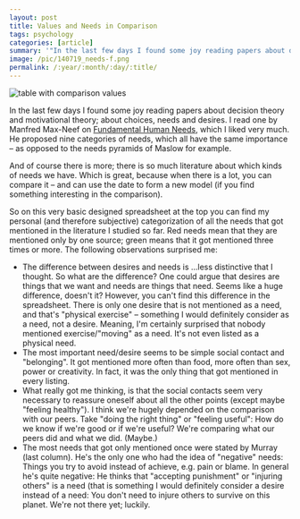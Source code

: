 ```yaml
---
layout: post
title: Values and Needs in Comparison
tags: psychology
categories: [article]
summary: '"In the last few days I found some joy reading papers about decision theory and motivational theory; about choices, needs and desires."'
image: /pic/140719_needs-f.png
permalink: /:year/:month/:day/:title/
---
```


![table with comparison values](/pic/140719_needs.jpg)

In the last few days I found some joy reading papers about decision theory and motivational theory; about choices, needs and desires. I read one by Manfred Max-Neef on [Fundamental Human Needs](http://en.wikipedia.org/wiki/Fundamental_human_needs), which I liked very much. He proposed nine categories of needs, which all have the same importance &ndash; as opposed to the needs pyramids of Maslow for example.&nbsp;</p>
<p>And of course there is more; there is so much literature about which kinds of needs we have. Which is great, because when there is a lot, you can compare it &ndash; and can use the date to form a new model (if you find something interesting in the comparison).</p>
<p>So on this very basic designed spreadsheet at the top you can find my personal (and therefore subjective) categorization of all the needs that got mentioned in the literature I studied so far. Red needs mean that they are mentioned only by one source; green means that it got mentioned three times or more. The following observations surprised me:</p>
<ul>
<li>The difference between desires and needs is ...less distinctive that I thought. So what are the difference? One could argue that desires are things that we want and needs are things that need. Seems like a huge difference, doesn't it? However, you can't find this difference in the spreadsheet. There is only one desire that is not mentioned as a need, and that's "physical exercise" &ndash; something I would definitely consider as a need, not a desire. Meaning, I'm certainly surprised that nobody mentioned exercise/"moving" as a need. It's not even listed as a physical need.</li>
<li>The most important need/desire seems to be simple social contact and "belonging". It got mentioned more often than food, more often than sex, power or creativity. In fact, it was the only thing that got mentioned in every listing.</li>
<li>What really got me thinking, is that the social contacts seem very necessary to reassure oneself about all the other points (except maybe "feeling healthy"). I think we're hugely depended on the comparison with our peers. Take "doing the right thing" or "feeling useful": How do we know if we're good or if we're useful? We're comparing what our peers did and what we did. (Maybe.)</li>
<li>The most needs that got only mentioned once were stated by Murray (last column). He's the only one who had the idea of "negative" needs: Things you try to avoid instead of achieve, e.g. pain or blame. In general he's quite negative: He thinks that "accepting punishment" or "injuring others" is a need (that is something I would definitely consider a desire instead of a need: You don't need to injure others to survive on this planet. We're not there yet; luckily.&nbsp;</li>
</ul>
